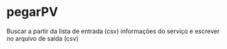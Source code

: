 # pegarPV
Buscar a partir da lista de entrada (csv) informações do serviço e escrever no arquivo de saída (csv)
